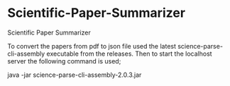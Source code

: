 # Scientific-Paper-Summarizer
Scientific Paper Summarizer

To convert the papers from pdf to json file used the latest science-parse-cli-assembly executable from the releases. Then to start the localhost server the following command is used;

java -jar science-parse-cli-assembly-2.0.3.jar
